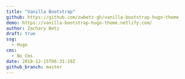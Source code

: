 ```yaml
---
title: "Vanilla Bootstrap"
github: https://github.com/zwbetz-gh/vanilla-bootstrap-hugo-theme
demo: https://vanilla-bootstrap-hugo-theme.netlify.com/
author: Zachary Betz
draft: true
ssg:
  - Hugo
cms:
  - No Cms
date: 2018-12-15T06:31:19Z
github_branch: master
---
```

